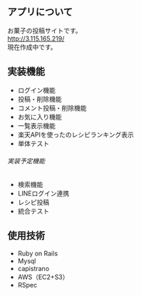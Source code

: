 
## アプリについて
お菓子の投稿サイトです。  
http://3.115.165.219/  
現在作成中です。

## 実装機能
 - ログイン機能
 - 投稿・削除機能
 - コメント投稿・削除機能
 - お気に入り機能
 - 一覧表示機能
 - 楽天APIを使ったのレシピランキング表示
 - 単体テスト


###### 実装予定機能
 - 検索機能
 - LINEログイン連携
 - レシピ投稿
 - 統合テスト


## 使用技術
 - Ruby on Rails
 - Mysql
 - capistrano
 - AWS（EC2+S3）
 - RSpec

